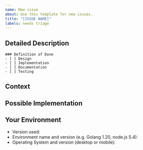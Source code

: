 ```yaml
---
name: New issue
about: Use this template for new issues.
title: "[ISSUE NAME]"
labels: needs triage
---
```

<!--- Provide a general summary of the issue in the Title above -->

## Detailed Description
<!--- Provide a detailed description of the change or addition you are proposing -->

```[tasklist]
### Definition of Done
- [ ] Design
- [ ] Implementation
- [ ] Documentation
- [ ] Testing
```

## Context
<!--- Why is this change important to you? How would you use it? -->
<!--- How can it benefit other users? -->

## Possible Implementation
<!--- Not obligatory, but suggest an idea for implementing addition or change -->

## Your Environment
<!--- Include as many relevant details about the environment you experienced the bug in -->
* Version used:
* Environment name and version (e.g. Golang 1.20, node.js 5.4):
* Operating System and version (desktop or mobile):
